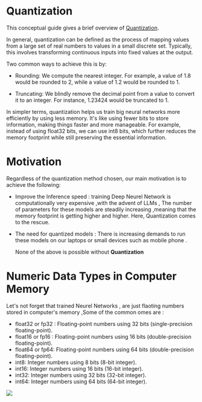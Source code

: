 # Quantization 

This conceptual guide gives a brief overview of [Quantization](https://arxiv.org/abs/2103.13630).

In general, quantization can be defined as the process of mapping values from a large set of real numbers to values in a small discrete set. Typically, this involves transforming continuous inputs into fixed values at the output.



Two common ways to achieve this is by:

* Rounding: We compute the nearest integer. For example, a value of 1.8 would be rounded to 2, while a value of 1.2 would be rounded to 1.

* Truncating: We blindly remove the decimal point from a value to convert it to an integer. For instance, 1.23424 would be truncated to 1.


In simpler terms, quantization helps us train big neural networks more efficiently by using less memory. It's like using fewer bits to store information, making things faster and more manageable. For example, instead of using float32 bits, we can use int8 bits, which further reduces the memory footprint while still preserving the essential information.


# Motivation 

Regardless of the quantization method chosen, our main motivation is to achieve the following:

* Improve the Inference speed :  training Deep Neurel Network is computationally very expensive ,with the advent of LLMs , The number of parameters for these models are steadily increasing ,meaning that the memory footprint is getting higher and higher. Here,  Quantization comes to the rescue.

* The need for quantized models : There is increasing demands to run these models on our laptops or small devices such as  mobile phone . 
  
  None of the above is possible without **Quantization**   
  

# Numeric Data Types in Computer Memory

Let's not forget that trained Neurel Networks ,  are just flaoting numbers stored in computer's memory ,Some of the common omes are :

* float32 or fp32 : Floating-point numbers using 32 bits (single-precision floating-point).
* float16 or fp16  : Floating-point numbers using 16 bits (double-precision floating-point).
* float64 or fp64: Floating-point numbers using 64 bits (double-precision floating-point).
* int8: Integer numbers using 8 bits (8-bit integer).
* int16: Integer numbers using 16 bits (16-bit integer).
* int32: Integer numbers using 32 bits (32-bit integer).
* int64: Integer numbers using 64 bits (64-bit integer).


<div class="flex justify-center">
    <img src="![fp32](https://github.com/huggingface/peft/assets/122996026/d988aa91-989e-4ba1-bc6b-096b1170e1cf"/>
</div>

